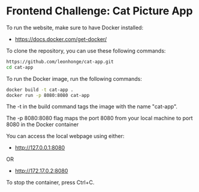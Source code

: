 # Frontend Challenge: Cat Picture App

To run the website, make sure to have Docker installed:

- https://docs.docker.com/get-docker/

To clone the repository, you can use these following commands:

```bash
https://github.com/leonhonge/cat-app.git
cd cat-app
```

To run the Docker image, run the following commands:

```bash
docker build -t cat-app .
docker run -p 8080:8080 cat-app
```

The -t in the build command tags the image with the name "cat-app". 

The -p 8080:8080 flag maps the port 8080 from your local machine to port 8080 in the Docker container

You can access the local webpage using either:

- http://127.0.0.1:8080

OR

- http://172.17.0.2:8080


To stop the container, press Ctrl+C. 

